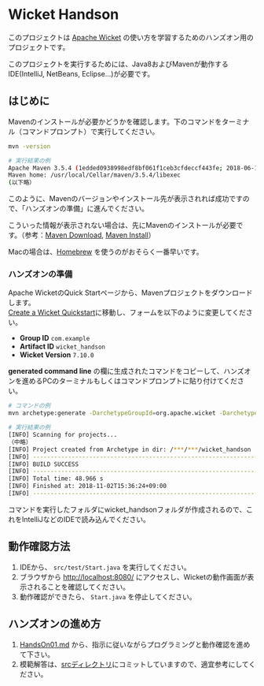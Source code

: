 Wicket Handson
==============

このプロジェクトは [Apache Wicket](http://wicket.apache.org/) の使い方を学習するためのハンズオン用のプロジェクトです。

このプロジェクトを実行するためには、Java8およびMavenが動作するIDE(IntelliJ, NetBeans, Eclipse...)が必要です。

## はじめに

Mavenのインストールが必要かどうかを確認します。下のコマンドをターミナル（コマンドプロンプト）で実行してください。

```sh
mvn -version
```

```sh
# 実行結果の例
Apache Maven 3.5.4 (1edded0938998edf8bf061f1ceb3cfdeccf443fe; 2018-06-18T03:33:14+09:00)
Maven home: /usr/local/Cellar/maven/3.5.4/libexec
(以下略）
```

このように、Mavenのバージョンやインストール先が表示されれば成功ですので、「ハンズオンの準備」に進んでください。

こういった情報が表示されない場合は、先にMavenのインストールが必要です。（参考：[Maven Download](https://maven.apache.org/download.cgi), [Maven Install](https://maven.apache.org/install.html)）

Macの場合は、[Homebrew](https://brew.sh/index_ja) を使うのがおそらく一番早いです。

### ハンズオンの準備
  
Apache WicketのQuick Startページから、Mavenプロジェクトをダウンロードします。  
[Create a Wicket Quickstart](https://wicket.apache.org/start/quickstart.html)に移動し、フォームを以下のように変更してください。

- **Group ID** `com.example`
- **Artifact ID** `wicket_handson`
- **Wicket Version** `7.10.0`

**generated command line** の欄に生成されたコマンドをコピーして、ハンズオンを進めるPCのターミナルもしくはコマンドプロンプトに貼り付けてください。

```sh
# コマンドの例
mvn archetype:generate -DarchetypeGroupId=org.apache.wicket -DarchetypeArtifactId=wicket-archetype-quickstart -DarchetypeVersion=7.10.0 -DgroupId=com.mycompany -DartifactId=myproject -DarchetypeRepository=https://repository.apache.org/ -DinteractiveMode=false
```

```sh
# 実行結果の例
[INFO] Scanning for projects...
（中略）
[INFO] Project created from Archetype in dir: /***/***/wicket_handson
[INFO] ------------------------------------------------------------------------
[INFO] BUILD SUCCESS
[INFO] ------------------------------------------------------------------------
[INFO] Total time: 48.966 s
[INFO] Finished at: 2018-11-02T15:36:24+09:00
[INFO] ------------------------------------------------------------------------
```

コマンドを実行したフォルダにwicket_handsonフォルダが作成されるので、これをIntelliJなどのIDEで読み込んでください。

## 動作確認方法

1. IDEから、 `src/test/Start.java` を実行してください。
1. ブラウザから [http://localhost:8080/](http://localhost:8080/) にアクセスし、Wicketの動作画面が表示されることを確認してください。
1. 動作確認ができたら、 `Start.java` を停止してください。

## ハンズオンの進め方

1. [HandsOn01.md](./doc/HandsOn01.md) から、指示に従いながらプログラミングと動作確認を進めて下さい。
1. 模範解答は、[srcディレクトリ](./src/main/java)にコミットしていますので、適宜参考にしてください。
